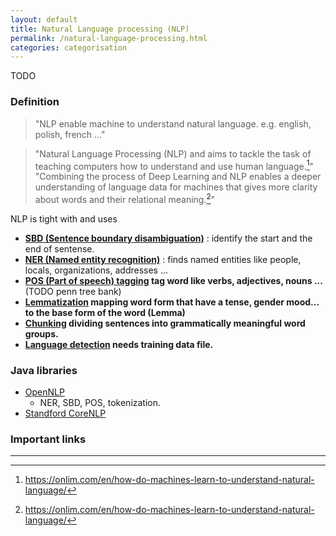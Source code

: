 ```yaml
---
layout: default
title: Natural Language processing (NLP)
permalink: /natural-language-processing.html
categories: categorisation
---
```

TODO

### Definition

> "NLP enable machine to understand natural language. e.g. english, polish, french ..."

> "Natural Language Processing (NLP) and aims to tackle the task of teaching computers how to understand and use human language.[^1]"
> "Combining the process of Deep Learning and NLP enables a deeper understanding of language data for machines that gives more clarity about words and their relational meaning.[^1]"

NLP is tight with and uses 
   - **<a href="/sentence-boundary-disambiguation.html">SBD (Sentence boundary disambiguation)</a>** : identify the start and the end of sentense.
   - **<a href="/named-entity-recognition.html">NER (Named entity recognition)</a>** : finds named entities like people, locals, organizations, addresses ...
   - **<a href="/part-of-speech.html">POS (Part of speech) tagging</a> tag word like verbs, adjectives, nouns ...** (TODO penn tree bank)
   - **<a href="/lemmatization.html">Lemmatization</a> mapping word form that have a tense, gender mood... to the base form of the word (Lemma)** 
   - **<a href="/chunking.html">Chunking</a> dividing sentences into grammatically meaningful word groups.** 
   - **<a href="/language-detection.html">Language detection</a> needs training data file.** 
### Java libraries

- <a href="http://opennlp.apache.org">OpenNLP</a>
   - NER, SBD, POS, tokenization.
- <a href="https://stanfordnlp.github.io/CoreNLP/">Standford CoreNLP</a>


### Important links

<hr />

[^1]: https://onlim.com/en/how-do-machines-learn-to-understand-natural-language/